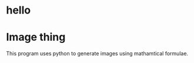 # hello
<h1> Image thing </h1>
This program uses python to generate images using mathamtical formulae.
